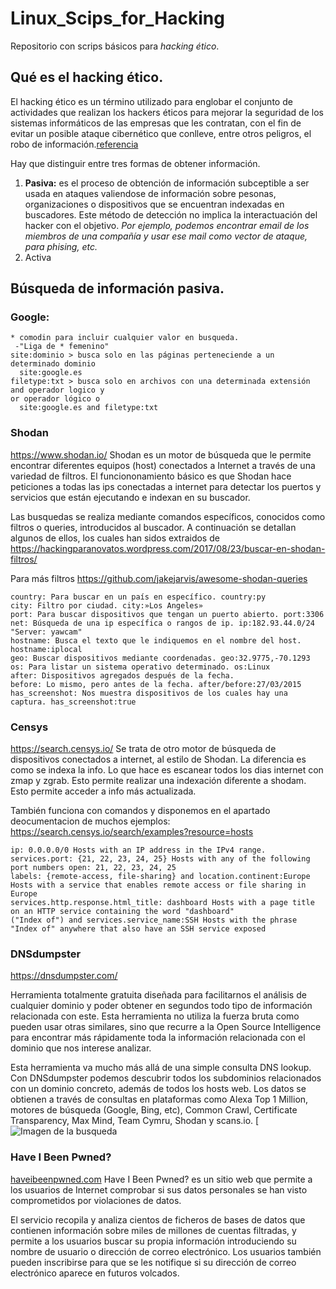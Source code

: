 # Linux_Scips_for_Hacking
Repositorio con scrips básicos para *hacking ético*.


## Qué es el hacking ético.

El hacking ético es un término utilizado para englobar el conjunto de actividades que realizan los hackers éticos para mejorar la seguridad de los sistemas informáticos de las empresas que les contratan, con el fin de evitar un posible ataque cibernético que conlleve, entre otros peligros, el robo de información.[referencia](https://www.obicex.es/blog/aprende-con-obicex/que-significa-ser-un-hacker-etico#:~:text=El%20hacking%20%C3%A9tico%20es%20un,peligros%2C%20el%20robo%20de%20informaci%C3%B3n)


Hay que distinguir entre tres formas de obtener información.
1. **Pasiva:** es el proceso de obtención de información subceptible a ser usada en ataques valiendose de información sobre pesonas, organizaciones o dispositivos que se encuentran indexadas en buscadores. Este método de detección no implica la interactuación del hacker con el objetivo. *Por ejemplo, podemos encontrar email de los miembros de una compañía y usar ese mail como vector de ataque, para phising, etc.*
2. Activa

## Búsqueda de información pasiva.
### Google:
```
* comodin para incluir cualquier valor en busqueda.	
 -"Liga de * femenino"
site:dominio > busca solo en las páginas perteneciende a un determinado dominio
  site:google.es
filetype:txt > busca solo en archivos con una determinada extensión
and operador logico y
or operador lógico o
  site:google.es and filetype:txt

```
### Shodan
https://www.shodan.io/
Shodan es un motor de búsqueda que le permite encontrar diferentes equipos (host) conectados a Internet a través de una variedad de filtros. El funciononamiento básico es que Shodan hace peticiones a todas las ips conectadas a internet para detectar los puertos y servicios que están ejecutando e indexan en su buscador. 

Las busquedas se realiza mediante comandos específicos, conocidos como filtros o queries, introducidos al buscador. A continuación se detallan algunos de ellos, los cuales han sidos extraidos de https://hackingparanovatos.wordpress.com/2017/08/23/buscar-en-shodan-filtros/

Para más filtros https://github.com/jakejarvis/awesome-shodan-queries
```
country: Para buscar en un país en específico. country:py
city: Filtro por ciudad. city:»Los Angeles»
port: Para buscar dispositivos que tengan un puerto abierto. port:3306
net: Búsqueda de una ip específica o rangos de ip. ip:182.93.44.0/24
"Server: yawcam" 
hostname: Busca el texto que le indiquemos en el nombre del host. hostname:iplocal
geo: Buscar dispositivos mediante coordenadas. geo:32.9775,-70.1293
os: Para listar un sistema operativo determinado. os:Linux
after: Dispositivos agregados después de la fecha.
before: Lo mismo, pero antes de la fecha. after/before:27/03/2015
has_screenshot: Nos muestra dispositivos de los cuales hay una captura. has_screenshot:true
```
### Censys
https://search.censys.io/
Se trata de otro motor de búsqueda de dispositivos conectados a internet, al estilo de Shodan. La diferencia es como se indexa la info. Lo que hace es escanear todos los dias internet con zmap y zgrab. Esto permite realizar una indexación diferente a shodam. Esto permite acceder a info más actualizada.

También funciona con comandos y disponemos en el apartado deocumentacion de muchos ejemplos: https://search.censys.io/search/examples?resource=hosts 

```
ip: 0.0.0.0/0 Hosts with an IP address in the IPv4 range.
services.port: {21, 22, 23, 24, 25} Hosts with any of the following port numbers open: 21, 22, 23, 24, 25
labels: {remote-access, file-sharing} and location.continent:Europe  Hosts with a service that enables remote access or file sharing in Europe
services.http.response.html_title: dashboard Hosts with a page title on an HTTP service containing the word "dashboard"
("Index of") and services.service_name:SSH Hosts with the phrase "Index of" anywhere that also have an SSH service exposed

```

### DNSdumpster
https://dnsdumpster.com/

Herramienta totalmente gratuita diseñada para facilitarnos el análisis de cualquier dominio y poder obtener en segundos todo tipo de información relacionada con este. Esta herramienta no utiliza la fuerza bruta como pueden usar otras similares, sino que recurre a la Open Source Intelligence para encontrar más rápidamente toda la información relacionada con el dominio que nos interese analizar.

Esta herramienta va mucho más allá de una simple consulta DNS lookup. Con DNSdumpster podemos descubrir todos los subdominios relacionados con un dominio concreto, además de todos los hosts web. Los datos se obtienen a través de consultas en plataformas como Alexa Top 1 Million, motores de búsqueda (Google, Bing, etc), Common Crawl, Certificate Transparency, Max Mind, Team Cymru, Shodan y scans.io.
[![Imagen de la busqueda](https://www.redeszone.net/app/uploads-redeszone.net/2019/01/analisis-DNSdumpster-Google-655x330.png)

### Have I Been Pwned?
[haveibeenpwned.com](https://haveibeenpwned.com/)
Have I Been Pwned? es un sitio web que permite a los usuarios de Internet comprobar si sus datos personales se han visto comprometidos por violaciones de datos.

El servicio recopila y analiza cientos de ficheros de bases de datos que contienen información sobre miles de millones de cuentas filtradas, y permite a los usuarios buscar su propia información introduciendo su nombre de usuario o dirección de correo electrónico. Los usuarios también pueden inscribirse para que se les notifique si su dirección de correo electrónico aparece en futuros volcados. 
